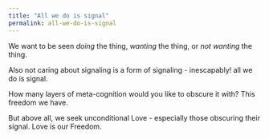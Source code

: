 ```yaml
---
title: "All we do is signal"
permalink: all-we-do-is-signal
---
```


We want to be seen *doing* the thing, *wanting* the thing, or *not wanting* the thing.

Also not caring about signaling is a form of signaling - inescapably! all we do is signal.

How many layers of meta-cognition would you like to obscure it with? This freedom we have.

But above all, we seek unconditional Love - especially those obscuring their signal. Love is our Freedom.
